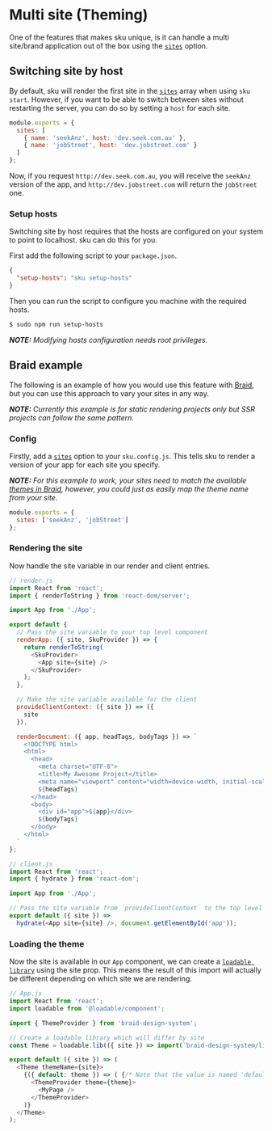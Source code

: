 # Multi site (Theming)

One of the features that makes sku unique, is it can handle a multi site/brand application out of the box using the [`sites`](./docs/configuration#sites) option.

## Switching site by host

By default, sku will render the first site in the [`sites`](./docs/configuration#sites) array when using `sku start`. However, if you want to be able to switch between sites without restarting the server, you can do so by setting a `host` for each site.

```js
module.exports = {
  sites: [
    { name: 'seekAnz', host: 'dev.seek.com.au' },
    { name: 'jobStreet', host: 'dev.jobstreet.com' }
  ]
};
```

Now, if you request `http://dev.seek.com.au`, you will receive the `seekAnz` version of the app, and `http://dev.jobstreet.com` will return the `jobStreet` one.

### Setup hosts

Switching site by host requires that the hosts are configured on your system to point to localhost. sku can do this for you.

First add the following script to your `package.json`.

```JSON
{
  "setup-hosts": "sku setup-hosts"
}
```

Then you can run the script to configure you machine with the required hosts.

```bash
$ sudo npm run setup-hosts
```

_**NOTE:** Modifying hosts configuration needs root privileges._

## Braid example

The following is an example of how you would use this feature with [Braid](https://github.com/seek-oss/braid-design-system), but you can use this approach to vary your sites in any way.

_**NOTE:** Currently this example is for static rendering projects only but SSR projects can follow the same pattern._

### Config

Firstly, add a [`sites`](./docs/configuration#sites) option to your `sku.config.js`. This tells sku to render a version of your app for each site you specify.

_**NOTE:** For this example to work, your sites need to match the available [themes in Braid](https://github.com/seek-oss/braid-design-system/tree/master/lib/themes), however, you could just as easily map the theme name from your site._

```js
module.exports = {
  sites: ['seekAnz', 'jobStreet']
};
```

### Rendering the site

Now handle the site variable in our render and client entries.

```js
// render.js
import React from 'react';
import { renderToString } from 'react-dom/server';

import App from './App';

export default {
  // Pass the site variable to your top level component
  renderApp: ({ site, SkuProvider }) => {
    return renderToString(
      <SkuProvider>
        <App site={site} />
      </SkuProvider>
    );
  },

  // Make the site variable available for the client
  provideClientContext: ({ site }) => ({
    site
  }),

  renderDocument: ({ app, headTags, bodyTags }) => `
    <!DOCTYPE html>
    <html>
      <head>
        <meta charset="UTF-8">
        <title>My Awesome Project</title>
        <meta name="viewport" content="width=device-width, initial-scale=1">
        ${headTags}
      </head>
      <body>
        <div id="app">${app}</div>
        ${bodyTags}
      </body>
    </html>
  `
};
```

```js
// client.js
import React from 'react';
import { hydrate } from 'react-dom';

import App from './App';

// Pass the site variable from `provideClientContext` to the top level component
export default ({ site }) =>
  hydrate(<App site={site} />, document.getElementById('app'));
```

### Loading the theme

Now the site is available in our `App` component, we can create a [`loadable library`](https://www.smooth-code.com/open-source/loadable-components/docs/api-loadable-component/#loadablelib) using the site prop. This means the result of this import will actually be different depending on which site we are rendering.

```js
// App.js
import React from 'react';
import loadable from '@loadable/component';

import { ThemeProvider } from 'braid-design-system';

// Create a loadable library which will differ by site
const Theme = loadable.lib(({ site }) => import(`braid-design-system/lib/themes/${site}`);

export default ({ site }) => (
  <Theme themeName={site}>
    {({ default: theme }) => ( {/* Note that the value is named 'default' as it is an export */}
      <ThemeProvider theme={theme}>
        <MyPage />
      </ThemeProvider>
    )}
  </Theme>
);
```
